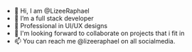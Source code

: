 - 👋 Hi, I am @LizeeRaphael
- 👀 I’m a full stack developer
- 🌱 Professional in UI/UX designs
- 💞️ I'm looking forward to collaborate on projects that i fit in
- 📫 You can reach me @lizeeraphael on all socialmedia.

<!---
LizeeRaphael/LizeeRaphael is a ✨ special ✨ repository because its `README.md` (this file) appears on your GitHub profile.
You can click the Preview link to take a look at your changes.
--->
